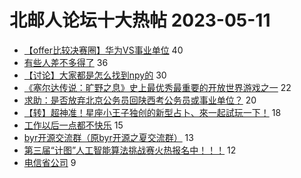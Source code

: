 # 北邮人论坛十大热帖 2023-05-11

- [【offer比较决赛圈】华为VS事业单位](https://bbs.byr.cn/article/Job/2190647) 40
- [有些人差不多得了](https://bbs.byr.cn/article/Picture/3340519) 36
- [【讨论】大家都是怎么找到npy的](https://bbs.byr.cn/article/Feeling/3199388) 30
- [《塞尔达传说：旷野之息》史上最优秀最重要的开放世界游戏之一](https://bbs.byr.cn/article/PCGame/133355) 22
- [求助：是否放弃北京公务员回陕西考公务员或事业单位？](https://bbs.byr.cn/article/FamilyLife/146669) 20
- [【转】超神准！星座小王子独创的新型占卜、來一起試玩一下！](https://bbs.byr.cn/article/Constellations/326533) 18
- [工作以后一点都不快乐](https://bbs.byr.cn/article/WorkLife/1199609) 15
- [byr开源交流群（原byr开源之夏交流群）](https://bbs.byr.cn/article/StudyShare/205991) 13
- [第三届“计图”人工智能算法挑战赛火热报名中！！！](https://bbs.byr.cn/article/ACM_ICPC/101021) 12
- [电信省公司](https://bbs.byr.cn/article/Fujian/462643) 9


